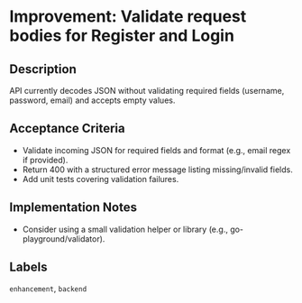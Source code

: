# Improvement: Validate request bodies for Register and Login

## Description
API currently decodes JSON without validating required fields (username, password, email) and accepts empty values.

## Acceptance Criteria
- Validate incoming JSON for required fields and format (e.g., email regex if provided).
- Return 400 with a structured error message listing missing/invalid fields.
- Add unit tests covering validation failures.

## Implementation Notes
- Consider using a small validation helper or library (e.g., go-playground/validator).

## Labels
`enhancement`, `backend`
